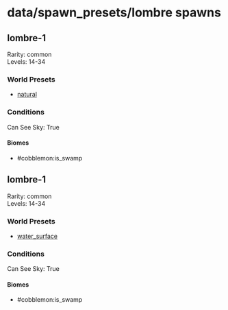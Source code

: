 # data/spawn_presets/lombre spawns  
  
## lombre-1  
Rarity: common  
Levels: 14-34  
  
### World Presets  
* [natural](/data/world_presets/natural.md)  
  
### Conditions  
Can See Sky: True  
  
#### Biomes  
  * #cobblemon:is_swamp
  
  
## lombre-1  
Rarity: common  
Levels: 14-34  
  
### World Presets  
* [water_surface](/data/world_presets/water_surface.md)  
  
### Conditions  
Can See Sky: True  
  
#### Biomes  
  * #cobblemon:is_swamp
  
